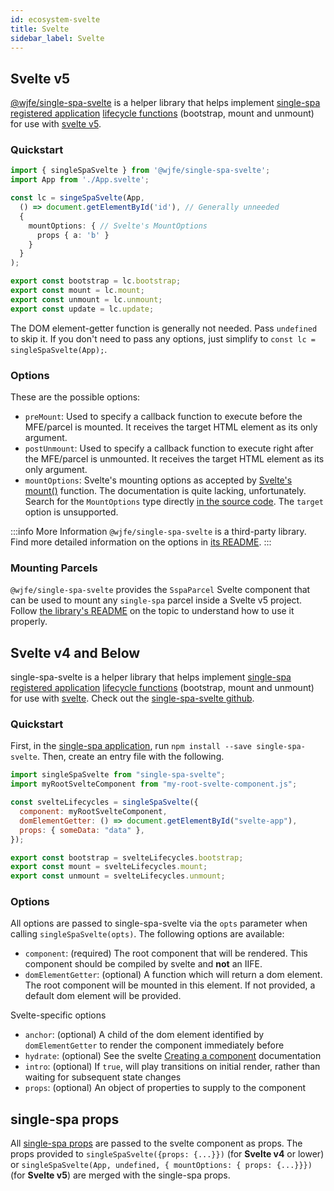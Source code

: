 ```yaml
---
id: ecosystem-svelte
title: Svelte
sidebar_label: Svelte
---
```


## Svelte v5

[@wjfe/single-spa-svelte](https://github.com/WJSoftware/wjfe-single-spa-svelte) is a helper library that helps implement [single-spa registered application](configuration#registering-applications) [lifecycle functions](building-applications.md#registered-application-lifecycle) (bootstrap, mount and unmount) for use with [svelte v5](https://svelte.dev/).

### Quickstart

```typescript
import { singleSpaSvelte } from '@wjfe/single-spa-svelte';
import App from './App.svelte';

const lc = singeSpaSvelte(App,
  () => document.getElementById('id'), // Generally unneeded
  {
    mountOptions: { // Svelte's MountOptions
      props { a: 'b' }
    }
  }
);

export const bootstrap = lc.bootstrap;
export const mount = lc.mount;
export const unmount = lc.unmount;
export const update = lc.update;
```

The DOM element-getter function is generally not needed.  Pass `undefined` to skip it.  If you don't need to pass any options, just simplify to `const lc = singleSpaSvelte(App);`.

### Options

These are the possible options:

- `preMount`:  Used to specify a callback function to execute before the MFE/parcel is mounted.  It receives the target HTML element as its only argument.
- `postUnmount`:  Used to specify a callback function to execute right after the MFE/parcel is unmounted.  It receives the target HTML element as its only argument.
- `mountOptions`:  Svelte's mounting options as accepted by [Svelte's mount()](https://svelte.dev/docs/svelte/svelte#mount) function.  The documentation is quite lacking, unfortunately.  Search for the `MountOptions` type directly [in the source code](https://github.com/sveltejs/svelte/blob/main/packages/svelte/types/index.d.ts).  The `target` option is unsupported.

:::info More Information
`@wjfe/single-spa-svelte` is a third-party library.  Find more detailed information on the options in [its README](https://github.com/WJSoftware/wjfe-single-spa-svelte#the-options-parameter).
:::

### Mounting Parcels

`@wjfe/single-spa-svelte` provides the `SspaParcel` Svelte component that can be used to mount any `single-spa` parcel inside a Svelte v5 project.  Follow [the library's README](https://github.com/WJSoftware/wjfe-single-spa-svelte#the-sspaparcel-component) on the topic to understand how to use it properly.

## Svelte v4 and Below

single-spa-svelte is a helper library that helps implement [single-spa registered application](configuration#registering-applications) [lifecycle functions](building-applications.md#registered-application-lifecycle) (bootstrap, mount and unmount) for use with [svelte](https://svelte.dev/). Check out the [single-spa-svelte github](https://github.com/single-spa/single-spa-svelte).

### Quickstart

First, in the [single-spa application](https://github.com/single-spa/single-spa/blob/master/docs/applications.md#registered-applications), run `npm install --save single-spa-svelte`. Then, create an entry file with the following.

```js
import singleSpaSvelte from "single-spa-svelte";
import myRootSvelteComponent from "my-root-svelte-component.js";

const svelteLifecycles = singleSpaSvelte({
  component: myRootSvelteComponent,
  domElementGetter: () => document.getElementById("svelte-app"),
  props: { someData: "data" },
});

export const bootstrap = svelteLifecycles.bootstrap;
export const mount = svelteLifecycles.mount;
export const unmount = svelteLifecycles.unmount;
```

### Options

All options are passed to single-spa-svelte via the `opts` parameter when calling `singleSpaSvelte(opts)`. The following options are available:

- `component`: (required) The root component that will be rendered. This component should be compiled by svelte and **not** an IIFE.
- `domElementGetter`: (optional) A function which will return a dom element. The root component will be mounted in this element. If not provided, a default dom element will be provided.

Svelte-specific options

- `anchor`: (optional) A child of the dom element identified by `domElementGetter` to render the component immediately before
- `hydrate`: (optional) See the svelte [Creating a component](https://svelte.dev/docs#Creating_a_component) documentation
- `intro`: (optional) If `true`, will play transitions on initial render, rather than waiting for subsequent state changes
- `props`: (optional) An object of properties to supply to the component

## single-spa props

All [single-spa props](/docs/api/#registerapplication) are passed to the svelte component as props. The props provided to `singleSpaSvelte({props: {...}})` (for **Svelte v4** or lower) or `singleSpaSvelte(App, undefined, { mountOptions: { props: {...}}})` (for **Svelte v5**) are merged with the single-spa props.
